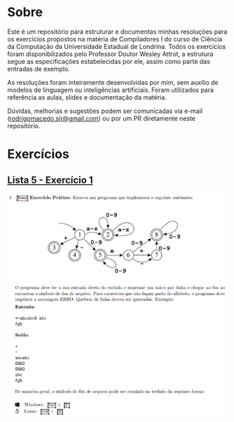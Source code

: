 # Sobre
Este é um repositório para estruturar e documentas minhas resoluções para os exercícios propostos na matéria de Compiladores I do curso de Ciência da Computação da Universidade Estadual de Londrina. Todos os exercícios foram disponibilizados pelo Professor Doutor Wesley Attrot, a estrutura segue as especificações estabelecidas por ele, assim como parte das entradas de exemplo.

As resoluções foram inteiramente desenvolvidas por mim, sem auxílio de modelos de linguagem ou inteligências artificiais. Foram utilizados para referência as aulas, slides e documentação da matéria.

Dúvidas, melhorias e sugestões podem ser comunicadas via e-mail (rodrigomacedo.sjr@gmail.com) ou por um PR diretamente neste repositório.

# Exercícios
## [Lista 5 - Exercício 1](https://github.com/rodrigomacedo-sjr/exercicios-compiladores/tree/main/src)
![Enunciado do Exercício 1 da lista 5](https://raw.githubusercontent.com/rodrigomacedo-sjr/exercicios-compiladores/refs/heads/main/docs/imagens/l5e1.png "Lista 5 Exercício 1")
